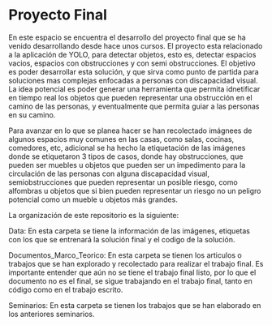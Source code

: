 # Proyecto Final

En este espacio se encuentra el desarrollo del proyecto final que se ha venido desarrollando desde hace unos cursos. El proyecto esta relacionado a la aplicación de YOLO, para detectar objetos, esto es, detectar espacios vacios, espacios con obstrucciones y con semi obstrucciones. El objetivo es poder desarrollar esta solución, y que sirva como punto de partida para soluciones mas complejas enfocadas a personas con discapacidad visual. La idea potencial es poder generar una herramienta que permita idnetificar en tiempo real los objetos que pueden representar una obstrucción en el camino de las personas, y eventualmente que permita guiar a las personas en su camino. 

Para avanzar en lo que se planea hacer se han recolectado imágnees de algunos espacios muy comunes en las casas, como salas, cocinas, comedores, etc, adicional se ha hecho la etiquetación de las imágenes donde se etiquetaron 3 tipos de casos, donde hay obstrucciones, que pueden ser muebles u objetos que pueden ser un impedimento para la circulación de las personas con alguna discapacidad visual, semiobstrucciones que pueden representar un posible riesgo, como alfombras u objetos que si bien pueden representar un riesgo no un peligro potencial como un mueble u objetos más grandes.

La organización de este repositorio es la siguiente:

Data: En esta carpeta se tiene la información de las imágenes, etiquetas con los que se entrenará la solución final y el codigo de la solución.

Documentos_Marco_Teorico: En esta carpeta se tienen los articulos o trabajos que se han explorado y recolectado para realizar el trabajo final. Es importante entender que aún no se tiene el trabajo final listo, por lo que el documento no es el final, se sigue trabajando en el trabajo final, tanto en código como en el trabajo escrito. 

Seminarios: En esta carpeta se tienen los trabajos que se han elaborado en los anteriores seminarios.
